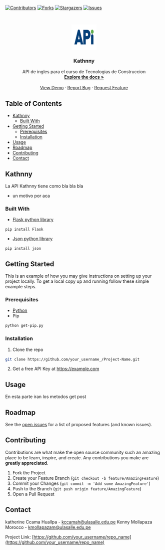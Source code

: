 <!--
*** Thanks for checking out this README Template. If you have a suggestion that would
*** make this better, please fork the repo and create a pull request or simply open
*** an issue with the tag "enhancement".
*** Thanks again! Now go create something AMAZING! :D
-->





<!-- PROJECT SHIELDS -->
<!--
*** I'm using markdown "reference style" links for readability.
*** Reference links are enclosed in brackets [ ] instead of parentheses ( ).
*** See the bottom of this document for the declaration of the reference variables
*** for contributors-url, forks-url, etc. This is an optional, concise syntax you may use.
*** https://www.markdownguide.org/basic-syntax/#reference-style-links
-->
[![Contributors][contributors-shield]][contributors-url]
[![Forks][forks-shield]][forks-url]
[![Stargazers][stars-shield]][stars-url]
[![Issues][issues-shield]][issues-url]



<!-- PROJECT LOGO -->
<br />
<p align="center">
  <a href="https://github.com/kenny181920/TecnologiasConstruccion/tree/master/Proyecto%20Kathnny">
    <img src="Imagenes/logo.png" alt="Logo" width="80" height="80">
  </a>

  <h3 align="center">Kathnny</h3>

  <p align="center">
    API de ingles para el curso de Tecnologias de Construccion
    <br />
    <a href="https://github.com/kenny181920/TecnologiasConstruccion/tree/master/Proyecto%20Kathnny"><strong>Explore the docs »</strong></a>
    <br />
    <br />
    <a href="https://github.com/kenny181920/TecnologiasConstruccion/tree/master/Proyecto%20Kathnny">View Demo</a>
    ·
    <a href="https://github.com/kenny181920/TecnologiasConstruccion/issues">Report Bug</a>
    ·
    <a href="https://github.com/kenny181920/TecnologiasConstruccion/issues">Request Feature</a>
  </p>
</p>



<!-- TABLE OF CONTENTS -->
## Table of Contents

* [Kathnny](#about-the-project)
  * [Built With](#built-with)
* [Getting Started](#getting-started)
  * [Prerequisites](#prerequisites)
  * [Installation](#installation)
* [Usage](#usage)
* [Roadmap](#roadmap)
* [Contributing](#contributing)
* [Contact](#contact)



<!-- ABOUT THE PROJECT -->
## Kathnny

<!--[![Product Name Screen Shot][product-screenshot]](https://example.com)-->

La API Kathnny tiene como bla bla bla
* un motivo por aca

### Built With
* [Flask python library](https://pypi.org/project/Flask/)
```
pip install Flask
```
* [Json python library](https://pypi.org/project/json5/)
```
pip install json
```


<!-- GETTING STARTED -->
## Getting Started

This is an example of how you may give instructions on setting up your project locally.
To get a local copy up and running follow these simple example steps.

### Prerequisites

* [Python](https://www.python.org/)
* Pip
```sh
python get-pip.py
```

### Installation

1. Clone the repo
```sh
git clone https://github.com/your_username_/Project-Name.git
```
2. Get a free API Key at https://example.com

<!-- USAGE EXAMPLES -->
## Usage

En esta parte iran los metodos get post



<!-- ROADMAP -->
## Roadmap

See the [open issues](https://github.com/othneildrew/Best-README-Template/issues) for a list of proposed features (and known issues).



<!-- CONTRIBUTING -->
## Contributing

Contributions are what make the open source community such an amazing place to be learn, inspire, and create. Any contributions you make are **greatly appreciated**.

1. Fork the Project
2. Create your Feature Branch (`git checkout -b feature/AmazingFeature`)
3. Commit your Changes (`git commit -m 'Add some AmazingFeature'`)
4. Push to the Branch (`git push origin feature/AmazingFeature`)
5. Open a Pull Request



<!-- CONTACT -->
## Contact

katherine Ccama Huallpa - kccamah@ulasalle.edu.pe
Kenny Mollapaza Morocco - kmollapazam@ulasalle.edu.pe

Project Link: [https://github.com/your_username/repo_name](https://github.com/your_username/repo_name)



<!-- MARKDOWN LINKS & IMAGES -->
<!-- https://www.markdownguide.org/basic-syntax/#reference-style-links -->
[contributors-shield]: https://img.shields.io/github/contributors/othneildrew/Best-README-Template.svg?style=flat-square
[contributors-url]: https://github.com/kenny181920/TecnologiasConstruccion/contributors
[forks-shield]: https://img.shields.io/github/forks/othneildrew/Best-README-Template.svg?style=flat-square
[forks-url]: https://github.com/kenny181920/TecnologiasConstruccion/members
[stars-shield]: https://img.shields.io/github/stars/othneildrew/Best-README-Template.svg?style=flat-square
[stars-url]: https://github.com/kenny181920/TecnologiasConstruccion/stargazers
[issues-shield]: https://img.shields.io/github/issues/othneildrew/Best-README-Template.svg?style=flat-square
[issues-url]: https://github.com/kenny181920/TecnologiasConstruccion/issues
[product-screenshot]: images/screenshot.png
